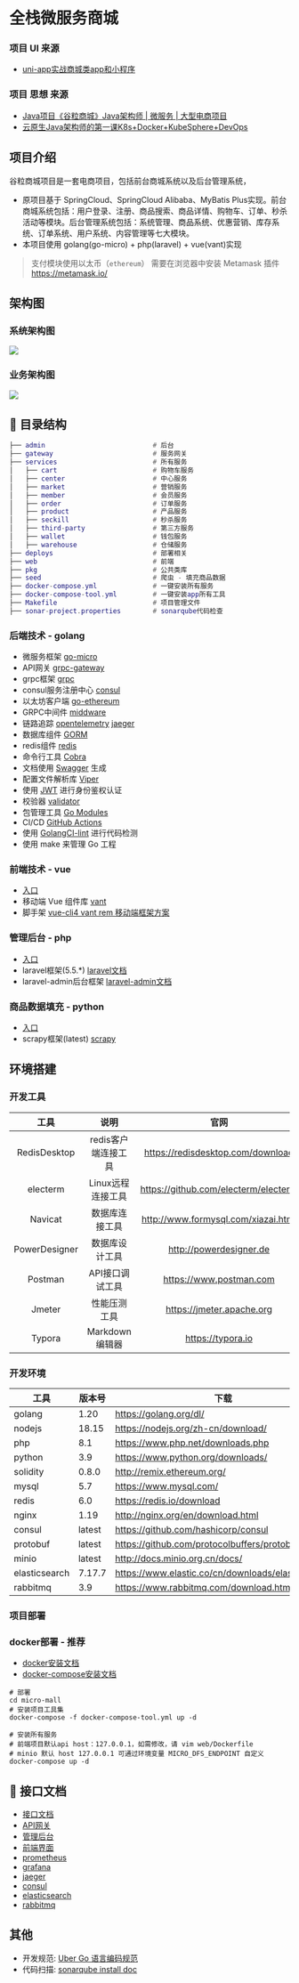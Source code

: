 # 全栈微服务商城

### 项目 UI 来源 
- [uni-app实战商城类app和小程序](https://study.163.com/course/introduction/1209401825.htm)
### 项目 思想 来源 
- [Java项目《谷粒商城》Java架构师 | 微服务 | 大型电商项目](https://www.bilibili.com/video/BV1np4y1C7Yf)
- [云原生Java架构师的第一课K8s+Docker+KubeSphere+DevOps](https://www.bilibili.com/video/BV13Q4y1C7hS)

## 项目介绍

谷粒商城项目是一套电商项目，包括前台商城系统以及后台管理系统，
- 原项目基于 SpringCloud、SpringCloud Alibaba、MyBatis Plus实现。前台商城系统包括：用户登录、注册、商品搜索、商品详情、购物车、订单、秒杀活动等模块。后台管理系统包括：系统管理、商品系统、优惠营销、库存系统、订单系统、用户系统、内容管理等七大模块。
- 本项目使用 golang(go-micro) + php(laravel) + vue(vant)实现

> 支付模块使用以太币（`ethereum`） 需要在浏览器中安装 Metamask 插件 https://metamask.io/

## 架构图

### 系统架构图

![](./assets/static/system.jpg)

### 业务架构图

![](./assets/static/app.png)

## 📗 目录结构

```lua
├── admin                           # 后台
├── gateway                         # 服务网关
├── services                        # 所有服务
│   ├── cart                        # 购物车服务
│   ├── center                      # 中心服务
│   ├── market                      # 营销服务
│   ├── member                      # 会员服务
│   ├── order                       # 订单服务
│   ├── product                     # 产品服务
│   ├── seckill                     # 秒杀服务
│   ├── third-party                 # 第三方服务
│   ├── wallet                      # 钱包服务
│   ├── warehouse                   # 仓储服务
├── deploys                         # 部署相关
├── web                             # 前端
├── pkg                             # 公共类库
├── seed                            # 爬虫 - 填充商品数据
├── docker-compose.yml              # 一键安装所有服务
├── docker-compose-tool.yml         # 一键安装app所有工具
├── Makefile                        # 项目管理文件
├── sonar-project.properties        # sonarqube代码检查
```

### 后端技术 - golang

- 微服务框架 [go-micro](https://github.com/asim/go-micro)
- API网关 [grpc-gateway](https://github.com/grpc-ecosystem/grpc-gateway)
- grpc框架 [grpc](https://google.golang.org/grpc)
- consul服务注册中心 [consul](https://github.com/hashicorp/consul)
- 以太坊客户端 [go-ethereum](https://github.com/ethereum/go-ethereum)
- GRPC中间件 [middware](https://github.com/grpc-ecosystem/go-grpc-middleware) 
- 链路追踪 [opentelemetry](https://github.com/open-telemetry/opentelemetry-go)
  [jaeger](https://github.com/jaegertracing/jaeger)
- 数据库组件 [GORM](https://gorm.io)
- redis组件 [redis](https://github.com/go-redis/redis)
- 命令行工具 [Cobra](https://github.com/spf13/cobra)
- 文档使用 [Swagger](https://swagger.io/) 生成
- 配置文件解析库 [Viper](https://github.com/spf13/viper)
- 使用 [JWT](https://jwt.io/) 进行身份鉴权认证
- 校验器 [validator](https://github.com/envoyproxy/protoc-gen-validate)
- 包管理工具 [Go Modules](https://github.com/golang/go/wiki/Modules)
- CI/CD [GitHub Actions](https://github.com/actions)
- 使用 [GolangCI-lint](https://golangci.com/) 进行代码检测
- 使用 make 来管理 Go 工程

### 前端技术 - vue
- [入口](./web)
- 移动端 Vue 组件库 [vant](https://youzan.github.io/vant/#/zh-CN/)
- 脚手架 [vue-cli4 vant rem 移动端框架方案](https://github.com/sunniejs/vue-h5-template)

### 管理后台 - php
- [入口](./admin)
- laravel框架(5.5.*) [laravel文档](https://learnku.com/docs/laravel/5.5/installation/1282)
- laravel-admin后台框架 [laravel-admin文档](https://laravel-admin.org/)

### 商品数据填充 - python
- [入口](./seed)
- scrapy框架(latest) [scrapy](https://www.osgeo.cn/scrapy/)

## 环境搭建

### 开发工具

|     工具       |        说明         |                      官网                       |
| :-----------: | :-----------------: | :---------------------------------------------: |
| RedisDesktop  | redis客户端连接工具 |        https://redisdesktop.com/download        |
|    electerm   |  Linux远程连接工具  | https://github.com/electerm/electerm            |
|    Navicat    |   数据库连接工具    |       http://www.formysql.com/xiazai.html       |
| PowerDesigner |   数据库设计工具    |             http://powerdesigner.de             |
|    Postman    |   API接口调试工具   |             https://www.postman.com             |
|    Jmeter     |    性能压测工具     |            https://jmeter.apache.org            |
|    Typora     |   Markdown编辑器   |                https://typora.io                |

### 开发环境

| 工具           | 版本号    | 下载                                                           |
| ------------- |--------| ------------------------------------------------------------ |
| golang        | 1.20   | https://golang.org/dl/                                       |
| nodejs        | 18.15  | https://nodejs.org/zh-cn/download/                           |
| php           | 8.1    | https://www.php.net/downloads.php                            |
| python        | 3.9    | https://www.python.org/downloads/                            |
| solidity      | 0.8.0  | http://remix.ethereum.org/                                   |
| mysql         | 5.7    | https://www.mysql.com/                                       |
| redis         | 6.0    | https://redis.io/download                                    |
| nginx         | 1.19   | http://nginx.org/en/download.html                            |
| consul        | latest | https://github.com/hashicorp/consul                          |
| protobuf      | latest | https://github.com/protocolbuffers/protobuf                  |
| minio         | latest | http://docs.minio.org.cn/docs/                               |
| elasticsearch | 7.17.7 | https://www.elastic.co/cn/downloads/elasticsearch            |
| rabbitmq      | 3.9    | https://www.rabbitmq.com/download.html                       |

### 项目部署

### docker部署 - 推荐
- [docker安装文档](https://docs.docker.com/engine/install/)
- [docker-compose安装文档](https://docs.docker.com/compose/install/)

```shell
# 部署
cd micro-mall
# 安装项目工具集
docker-compose -f docker-compose-tool.yml up -d

# 安装所有服务
# 前端项目默认api host：127.0.0.1，如需修改，请 vim web/Dockerfile
# minio 默认 host 127.0.0.1 可通过环境变量 MICRO_DFS_ENDPOINT 自定义
docker-compose up -d
```

## 📝 接口文档

- [接口文档](http://127.0.0.1:9520/swagger/index.html)
- [API网关](http://127.0.0.1:9520)
- [管理后台](http://127.0.0.1:8000)
- [前端界面](http://127.0.0.1)
- [prometheus](http://127.0.0.1:9090)
- [grafana](http://127.0.0.1:3000)
- [jaeger](http://127.0.0.1:16686)
- [consul](http://127.0.0.1:8500)
- [elasticsearch](http://127.0.0.1:9200)
- [rabbitmq](http://127.0.0.1:15672)


## 其他

- 开发规范: [Uber Go 语言编码规范](https://github.com/xxjwxc/uber_go_guide_cn)
- 代码扫描: [sonarqube install doc](https://docs.sonarqube.org/latest/setup/install-server/)